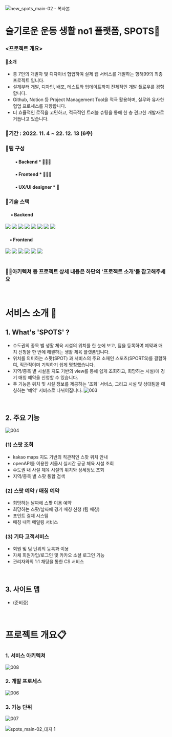 ![new_spots_main-02 - 복사본](https://user-images.githubusercontent.com/112181770/203546357-f077ac8c-a67a-427a-bb5a-6561483eea3b.jpg)


# 슬기로운 운동 생활 no1 플랫폼, SPOTS🥎 
### <프로젝트 개요>
#### 📍소개
- 총 7인의 개발자 및 디자이너 협업하여 실제 웹 서비스를 개발하는 항해99의 최종 프로젝트 입니다.
- 설계부터 개발, 디자인, 배포, 테스트와 업데이트까지 전체적인 개발 플로우를 경험합니다. 
- Github, Notion 등 Project Management Tool을 적극 활용하며, 실무와 유사한 협업 프로세스를 지향합니다.
- 더 효율적인 로직을 고민하고, 적극적인 트러블 슈팅을 통해 한 층 견고한 개발자로 거듭나고 있습니다.
### 📍기간 : 2022. 11. 4 ~ 22. 12. 13 (6주)
### 📍팀 구성　
#### 　　 ▪ Backend * 👤👤👤 
#### 　　 ▪ Frontend * 👤👤👤
#### 　　 ▪ UX/UI designer * 👤
### 📍기술 스택
<div>
  <h4>　 ▪ Backend </h4>
<img src="https://img.shields.io/badge/JavaScript-F7DF1E?style=for-the-badge&logo=JavaScript&logoColor=black">
<img src="https://img.shields.io/badge/Node.js-339933?style=for-the-badge&logo=Node.js&logoColor=black">
<img src="https://img.shields.io/badge/Express-000000?style=for-the-badge&logo=Express&logoColor=white">
<img src="https://img.shields.io/badge/MySQL-4479A1?style=for-the-badge&logo=MySQL&logoColor=white">
<img src="https://img.shields.io/badge/Sequelize-52B0E7?style=for-the-badge&logo=Sequelize&logoColor=white">
<img src="https://img.shields.io/badge/Socket.io-010101?style=for-the-badge&logo=Socket.io&logoColor=white">
<img src="https://img.shields.io/badge/Amazon EC2-FF9900?style=for-the-badge&logo=Amazon EC2&logoColor=white">
<img src="https://img.shields.io/badge/Amazon S3-569A31?style=for-the-badge&logo=Amazon S3&logoColor=white">
 <h4> 　▪ Frontend </h4>
 <img src="https://img.shields.io/badge/JavaScript-F7DF1E?style=for-the-badge&logo=JavaScript&logoColor=black">
 <img src="https://img.shields.io/badge/React-61DAFB?style=for-the-badge&logo=React&logoColor=white">
 <img src="https://img.shields.io/badge/Redux-764ABC?style=for-the-badge&logo=Redux&logoColor=white">
 <img src="https://img.shields.io/badge/styled-components-DB7093?style=for-the-badge&logo=styled-components&logoColor=white">
 <img src="https://img.shields.io/badge/Axios-5A29E4?style=for-the-badge&logo=Axios&logoColor=white">
 <img src="https://img.shields.io/badge/React Hook Form-EC5990?style=for-the-badge&logo=React-Hook-Form&logoColor=white">
</div>
<br>

### 💁‍♀️아키텍쳐 등 프로젝트 상세 내용은 하단의 '프로젝트 소개'를 참고해주세요 

<br>

# 서비스 소개 🥇 
## 1. What's 'SPOTS' ? 
 - 수도권의 종목 별 생활 체육 시설의 위치를 한 눈에 보고, 팀을 등록하여 예약과 매치 신청을 한 번에 해결하는 생활 체육 플랫폼입니다.
 - 위치를 의미하는 스팟(SPOT) 과 서비스의 주요 소재인 스포츠(SPORTS)를 결합하여, 직관적이며 기억하기 쉽게 명칭했습니다.
 - 지역/종목 별 시설을 지도 기반의 view를 통해 쉽게 조회하고, 희망하는 시설/에 경기 매칭 예약을 신청할 수 있습니다.
 - 주 기능은 위치 및 시설 정보를 제공하는 '조회' 서비스, 그리고 시설 및 상대팀을 매칭하는 '예약' 서비스로 나뉘어집니다.
 ![003](https://user-images.githubusercontent.com/112181770/203514223-618c170d-3265-4cf2-b01b-a16851403e70.png)

<br>

## 2. 주요 기능
![004](https://user-images.githubusercontent.com/112181770/203514266-3362b68f-2e83-439e-ae01-fe8a9b5df70c.png)
### (1) 스팟 조회
  - kakao maps 지도 기반의 직관적인 스팟 위치 안내
  - openAPI를 이용한 서울시 실시간 공공 체육 시설 조회
  - 수도권 내 사설 체육 시설의 위치와 상세정보 조회
  - 지역/종목 별 스팟 통합 검색
### (2) 스팟 예약 / 매칭 예약
  - 희망하는 날짜에 스팟 이용 예약
  - 희망하는 스팟/날짜에 경기 매칭 신청 (팀 매칭)
  - 포인트 결제 시스템
  - 매칭 내역 메일링 서비스
### (3) 기타 고객서비스
  - 회원 및 팀 단위의 등록과 이용
  - 자체 회원가입/로그인 및 카카오 소셜 로그인 기능
  - 관리자와의 1:1 채팅을 통한 CS 서비스

<br>

 ## 3. 사이트 맵
 - (준비중)

<br>

# 프로젝트 개요📋
### 1. 서비스 아키텍쳐
![008](https://user-images.githubusercontent.com/112181770/203515473-1ac0b9dc-1ebe-482e-a193-96ba292a5856.png)
### 2. 개발 프로세스
![006](https://user-images.githubusercontent.com/112181770/203515275-0d00686e-6a47-4450-b8dd-c86a4979f786.png)
### 3. 기능 단위
![007](https://user-images.githubusercontent.com/112181770/203515350-215d40c5-abf3-4862-8feb-8e4f5cff62e8.png)




<!-- 하단 로고-->
![spots_main-02_대지 1](https://user-images.githubusercontent.com/112181770/203052929-79cdb020-e24c-40ad-8963-1e0886693441.png)

 

